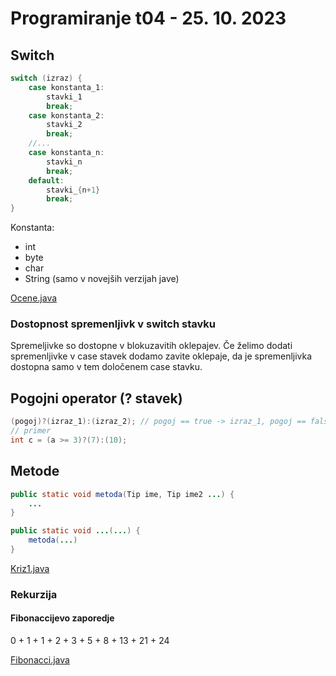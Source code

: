 # Programiranje t04 - 25. 10. 2023

## Switch

```java
switch (izraz) {
    case konstanta_1:
        stavki_1
        break;
    case konstanta_2:
        stavki_2
        break;
    //...
    case konstanta_n:
        stavki_n
        break;
    default:
        stavki_{n+1}
        break;
}
```

Konstanta:

- int
- byte
- char
- String (samo v novejših verzijah jave)

[Ocene.java](primeri/Ocene.java)

### Dostopnost spremenljivk v switch stavku

Spremeljivke so dostopne v blokuzavitih oklepajev.
Če želimo dodati spremenljivke v case stavek dodamo zavite oklepaje,
da je spremenljivka dostopna samo v tem določenem case stavku.

## Pogojni operator (? stavek)

```java
(pogoj)?(izraz_1):(izraz_2); // pogoj == true -> izraz_1, pogoj == false -> izraz_2
// primer
int c = (a >= 3)?(7):(10);
```

## Metode

```java
public static void metoda(Tip ime, Tip ime2 ...) {
    ...
}

public static void ...(...) {
    metoda(...)
}
```

[Kriz1.java](primeri/Kriz1.java)

### Rekurzija

#### Fibonaccijevo zaporedje

0 + 1 + 1 + 2 + 3 + 5 + 8 + 13 + 21 + 24

[Fibonacci.java](primeri/Fibonacci.java)
